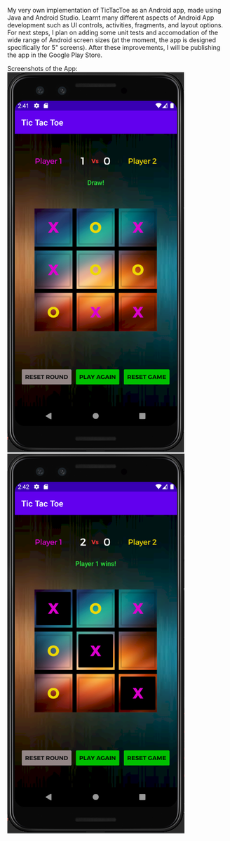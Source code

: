 My very own implementation of TicTacToe as an Android app, made using Java and Android Studio. Learnt many different aspects of Android App development such as UI controls, activities, fragments, and layout options. For next steps, I plan on adding some unit tests and accomodation of the wide range of Android screen sizes (at the moment, the app is designed specifically for 5" screens). After these improvements, I will be publishing the app in the Google Play Store.

Screenshots of the App:
![TicTacToe_Draw](images/TicTacToe_Draw.png?raw=true)
![TicTacToe_Win](images/TicTacToe_Win.png?raw=true)
